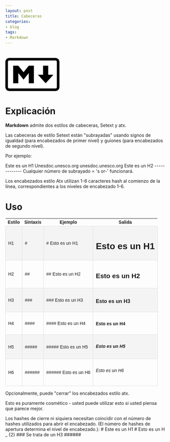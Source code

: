 ```yaml
---
layout: post
title: Cabeceras
categories:
- blog
tags:
- Markdown
---
```



# <img src="./../static/markdown.png" alt="Drawing" style="width: 170px;"/>

# Explicación
**Markdown** admite dos estilos de cabeceras, Setext y atx. 

Las cabeceras de estilo Setext están "subrayadas" usando signos de igualdad (para encabezados de primer nivel) y guiones (para encabezados de segundo nivel). 

Por ejemplo: 

Este es un H1 Unesdoc.unesco.org unesdoc.unesco.org 
Este es un H2 ------------- Cualquier número de subrayado = 's or-' funcionará. 

Los encabezados estilo Atx utilizan 1-6 caracteres hash al comienzo de la línea, correspondientes a los niveles de encabezado 1-6. 

# Uso 

<style>
table {
    font-family: arial, sans-serif;
    border-collapse: collapse;
    width: 100%;
}

td {
    border: 1px solid #dddddd;
    text-align: left;
    padding: 8px;
}

th {
    text-align: center;
}
tr:nth-child(even) {
    background-color: rgba(238, 238, 238, 0.57);
}
</style>

<table>
  <tr>
    <th>Estilo</th>
    <th>Sintaxis</th>
    <th>Ejemplo</th>
    <th>Salida</th>
  </tr>
  <tr>
    <td>H1</td>
    <td>#</td>
      <td># Esto es un H1</td>
        <td><h1>Esto es un H1</h1></td>
  </tr>
   <tr>
    <td>H2</td>
    <td>##</td>
      <td>## Esto es un H2</td>
        <td><h2>Esto es un H2</h2></td>
  </tr>
   <tr>
    <td>H3</td>
    <td>###</td>
      <td>### Esto es un H3</td>
        <td><h3>Esto es un H3</h3></td>
  </tr>
    <tr>
    <td>H4</td>
    <td>####</td>
      <td>#### Esto es un H4</td>
        <td><h4>Esto es un H4</h4></td>
  </tr>
     <tr>
    <td>H5</td>
    <td>#####</td>
      <td>##### Esto es un H5</td>
        <td><h5>Esto es un H5</h5></td>
  </tr>
     <tr>
    <td>H6</td>
    <td>######</td>
      <td>###### Esto es un H6</td>
        <td><h6>Esto es un H6</h6></td>
  </tr>
</table>

Opcionalmente, puede "cerrar" los encabezados estilo atx.

 Esto es puramente cosmético - usted puede utilizar esto si usted piensa que parece mejor. 
 
 Los hashes de cierre ni siquiera necesitan coincidir con el número de hashes utilizados para abrir el encabezado. (El número de hashes de apertura determina el nivel de encabezado.): # Este es un H1 # Esto es un H _ {2} ### Se trata de un H3 ######